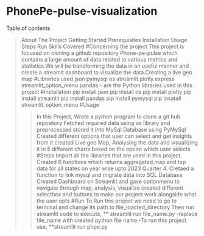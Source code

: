 # PhonePe-pulse-visualization

Table of contents
> About The Project
> Getting Started
> Prerequisites
> Installation
> Usage
> Steps
> Run
> Skills Covered
#Concerning the project
This project is focused on cloning a github repository Phone-pe-pulse which contains a large amount of data related to various metrics and statistics.We will be transforming the data in an useful manner and create a streamit dashboard to visualize the data.Creating a live geo map
#Libraries used
> json
> pymysql
> os
> streamlit
> plotly.express
> streamlit_option_menu
> pandas - are the Python libraries used in this project
#Installation
pip install json
pip install os
pip install plotly
pip install streamlit
pip install pandas
pip install pymysql
pip insatall streamlit_option_menu
#Usage
>> In this Project, Wrote a python program to clone a git hub repository
>> Fetched required data using os library and preprocessed stored it into MySql Database using PyMySql
>> Created different options that user can select and get insights from it
>> created Live geo Map, Analysing the data and visualizing it in 5 different charts based on the option which user selects
#Steps
>> Import all the libraries that are used in this project.
>> Created 6 functions which returns aggregated,map and top data for all states on year wise upto 2023 Quarter 4.
>> Cretaed a function to link mysql and migrate data into SQL Database
>> Created Dashboard on Streamlit and gave optionmenu to navigate through map, analysis, visualize
>> created different selectbox and buttons to make our project work alongside what the user opts
#Run
>> To Run this project we need to go to terminal and change its path to file_loacted_directory
>> Then run streamlit code to execute,
** streamlit run file_name.py
-replace file_name with created python file name
-To run this project use,
**streamlit run phpe.py 
